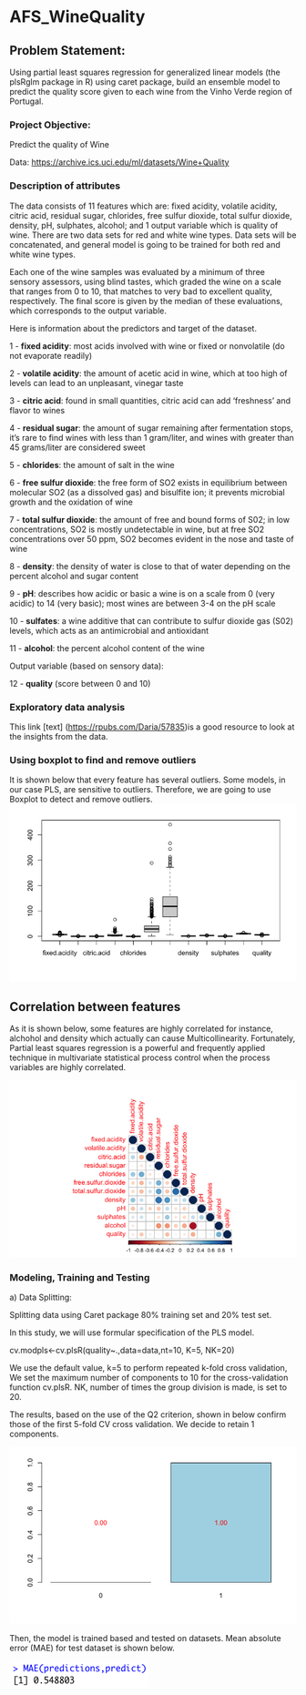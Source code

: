 # AFS_WineQuality

## Problem Statement: 
Using partial least squares regression for generalized linear models (the plsRglm package in R) using caret package, build an ensemble model to predict the quality score given to each wine from the Vinho Verde region of Portugal.

### Project Objective: 
Predict the quality of Wine

Data: https://archive.ics.uci.edu/ml/datasets/Wine+Quality


### Description of attributes
The data consists of 11 features which are: fixed acidity, volatile acidity, citric acid, residual sugar, chlorides, free sulfur dioxide, total sulfur dioxide, density, pH, sulphates, alcohol; and 1 output variable which is quality of wine. There are two data sets for red and white wine types. Data sets will be concatenated, and general model is going to be trained for both red and white wine types.

Each one of the wine samples was evaluated by a  minimum of three sensory assessors, using blind tastes,  which graded the wine on a  scale that ranges from  0  to  10,  that matches to very bad to excellent quality,  respectively.  The final score is given by  the median of these evaluations,  which corresponds to the output variable.

Here is information about the predictors and target of the dataset.

1 - **fixed acidity**: most acids involved with wine or fixed or nonvolatile (do not evaporate readily)

2 - **volatile acidity**: the amount of acetic acid in wine, which at too high of levels can lead to an unpleasant, vinegar taste

3 - **citric acid**: found in small quantities, citric acid can add ‘freshness’ and flavor to wines

4 - **residual sugar**: the amount of sugar remaining after fermentation stops, it’s rare to find wines with less than 1 gram/liter, and wines with greater than 45 grams/liter are considered sweet

5 - **chlorides**: the amount of salt in the wine

6 - **free sulfur dioxide**: the free form of SO2 exists in equilibrium between molecular SO2 (as a dissolved gas) and bisulfite ion; it prevents microbial growth and the oxidation of wine

7 - **total sulfur dioxide**: the amount of free and bound forms of S02; in low concentrations, SO2 is mostly undetectable in wine, but at free SO2 concentrations over 50 ppm, SO2 becomes evident in the nose and taste of wine

8 - **density**: the density of water is close to that of water depending on the percent alcohol and sugar content

9 - **pH**: describes how acidic or basic a wine is on a scale from 0 (very acidic) to 14 (very basic); most wines are between 3-4 on the pH scale

10 - **sulfates**: a wine additive that can contribute to sulfur dioxide gas (S02) levels, which acts as an antimicrobial and antioxidant

11 - **alcohol**: the percent alcohol content of the wine

Output variable (based on sensory data): 

12 - **quality** (score between 0 and 10)

### Exploratory data analysis
This link [text] (https://rpubs.com/Daria/57835)is a good resource to look at the insights from the data.


### Using boxplot to find and remove outliers
It is shown below that every feature has several outliers. Some models, in our case PLS, are sensitive to outliers. Therefore, we are going to use Boxplot to detect and remove outliers. 
![alt text](https://github.com/shosseini811/AFS_WineQuality/blob/9025ea8cd9d5efdbd11ff1b32389839462df0c34/Image/boxplot.png)



## Correlation between features
As it is shown below, some features are highly correlated for instance, alchohol and density which actually can cause Multicollinearity. Fortunately, Partial least squares regression is a powerful and frequently applied technique in multivariate statistical process control when the process variables are highly correlated. 

![alt text](https://github.com/shosseini811/AFS_WineQuality/blob/759271d4b55702fcf24b1c94658f12cf74219c54/Image/Correlation.png)

### Modeling, Training and Testing

a) Data Splitting:

Splitting data using Caret package 80% training set and 20% test set.

In this study, we will use formular specification of the PLS model.

cv.modpls<-cv.plsR(quality~.,data=data,nt=10, K=5, NK=20)

We use the default value, k=5 to perform repeated k-fold cross validation, We set the maximum number of components to 10 for the cross-validation function cv.plsR.
NK, number of times the group division is made, is set to 20.

The results, based on the use of the Q2 criterion, shown in below confirm those of the first 5-fold CV cross validation. We decide to retain 1 components.

![alt_text](https://github.com/shosseini811/AFS_WineQuality/blob/edcf653fa47b5c385b6615dec54c5d3142e8a3ae/Image/Q2_criterion.png)

Then, the model is trained based and tested on datasets. Mean absolute error (MAE) for test dataset is shown below.

![alt text](https://github.com/shosseini811/AFS_WineQuality/blob/9ea0d003e8a126489992737e01cf4354d3aa3047/Image/predictions.png)

